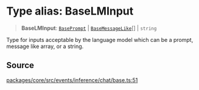 # Type alias: BaseLMInput

> **BaseLMInput**: [`BasePrompt`](../../../../input/load/prompts/base/classes/BasePrompt.md) \| [`BaseMessageLike`](../../../../input/load/msgs/base/type-aliases/BaseMessageLike.md)[] \| `string`

Type for inputs acceptable by the language model which can be a prompt, message like
array, or a string.

## Source

[packages/core/src/events/inference/chat/base.ts:51](https://github.com/VictorS67/encre/blob/c09849eb59af073bf23be826a912f2ba4f635f93/packages/core/src/events/inference/chat/base.ts#L51)
